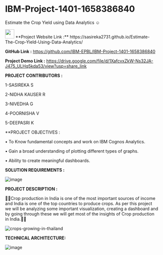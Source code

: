 # IBM-Project-1401-1658386840
Estimate the Crop Yield using Data Analytics
☺

 <img src="https://raw.githubusercontent.com/MartinHeinz/MartinHeinz/master/wave.gif" width="30px">
**Project Website Link :**
https://sasireka2731.github.io/Estimate-The-Crop-Yield-Using-Data-Analytics/

**GitHub Link :**
https://github.com/IBM-EPBL/IBM-Project-1401-1658386840

**Project Demo Link :**
https://drive.google.com/file/d/1XafcvxZkW-Ns32JA-J475_ULHq5kda53/view?usp=share_link

**PROJECT CONTRIBUTORS :**


  1-SASIREKA S

  2-NIDHA KAUSER R

  3-NIVEDHA G

  4-POORNISHA V

  5-DEEPASRI K



**PROJECT OBJECTIVES :


•	To Know fundamental concepts and work on IBM Cognos Analytics.

•	Gain a broad understanding of plotting different types of graphs.

•	Ability to create meaningful dashboards.

**SOLUTION REQUIREMENTS :**

![image](https://user-images.githubusercontent.com/111339599/196188706-595bd7ae-39ac-4362-ae9e-154d62be8b74.png)




**PROJECT DESCRIPTION :**

🌱🌾Crop production in India is one of the most important sources of income and India is one of the top countries to produce crops. As per this project we will be analyzing some important visualization, creating a dashboard and by going through these we will get most of the insights of Crop production in India.🌾🌱


![crops-growing-in-thailand](https://user-images.githubusercontent.com/111339599/195016514-24efecef-255c-4aa8-b8f9-bebb000b015b.jpg)





**TECHNICAL ARCHITECTURE:**


![image](https://user-images.githubusercontent.com/111339599/195016970-b3192ada-18a0-491f-8296-440914ca0abf.png)
